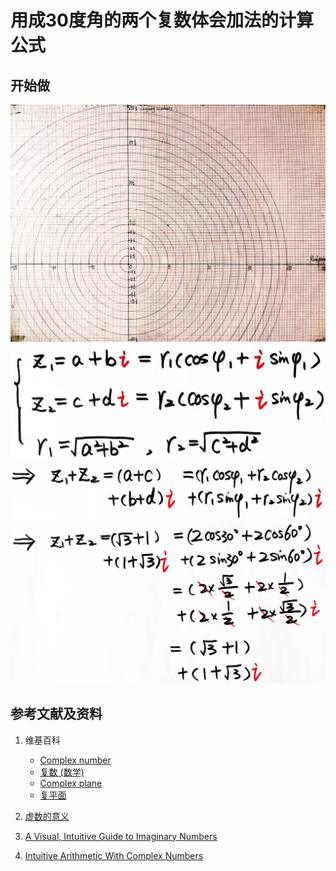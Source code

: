 # 用成30度角的两个复数体会加法的计算公式

## 开始做

![](/images/复数分析/感受加减乘除的运算规律/用成30度角的两个复数体会加法的计算公式/1a0.jpg)
![](/images/复数分析/感受加减乘除的运算规律/用成30度角的两个复数体会加法的计算公式/1a1.jpg)
![](/images/复数分析/感受加减乘除的运算规律/用成30度角的两个复数体会加法的计算公式/1a2.jpg)
![](/images/复数分析/感受加减乘除的运算规律/用成30度角的两个复数体会加法的计算公式/1a3.jpg)

## 参考文献及资料

1. 维基百科
	- [Complex number](https://en.wikipedia.org/wiki/Complex_number) 
	- [复数 (数学)](https://zh.wikipedia.org/wiki/%E5%A4%8D%E6%95%B0_(%E6%95%B0%E5%AD%A6)) 
	- [Complex plane](https://en.wikipedia.org/wiki/Complex_plane) 
	- [复平面](https://zh.wikipedia.org/wiki/%E5%A4%8D%E5%B9%B3%E9%9D%A2) 

2. [虚数的意义](https://ruanyifeng.com/blog/2012/09/imaginary_number.html)
3. [A Visual, Intuitive Guide to Imaginary Numbers](https://betterexplained.com/articles/a-visual-intuitive-guide-to-imaginary-numbers/)
4. [Intuitive Arithmetic With Complex Numbers](https://betterexplained.com/articles/intuitive-arithmetic-with-complex-numbers/)